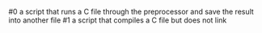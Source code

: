 #0 a script that runs a C file through the preprocessor and save the result into another file
#1 a script that compiles a C file but does not link
